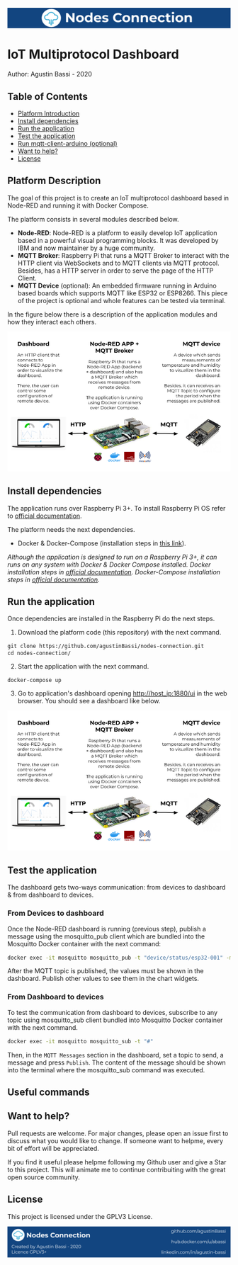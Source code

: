 ![header](doc/header.png)

# IoT Multiprotocol Dashboard

Author: Agustin Bassi - 2020

## 
## Table of Contents


* [Platform Introduction](#platform-introduction)
* [Install dependencies](#install-dependencies)
* [Run the application](#run-the-application)
* [Test the application](#test-the-application)
* [Run mqtt-client-arduino (optional)](#run-mqtt-client-arduino-(optional))
* [Want to help?](#want-to-help-?)
* [License](#license)

## 
## Platform Description

The goal of this project is to create an IoT multiprotocol dashboard based in Node-RED and running it with Docker Compose.

The platform consists in several modules described below.

* **Node-RED**: Node-RED is a platform to easily develop IoT application based in a powerful visual programming blocks. It was developed by IBM and now maintainer by a huge community.
* **MQTT Broker**: Raspberry Pi that runs a MQTT Broker to interact with the HTTP client via WebSockets and to MQTT clients via MQTT protocol. Besides, has a HTTP server in order to serve the page of the HTTP Client.
* **MQTT Device** (optional): An embedded firmware running in Arduino based boards which supports MQTT like ESP32 or ESP8266. This piece of the project is optional and whole features can be tested via terminal.

In the figure below there is a description of the application modules and how they interact each others.

![architecture](doc/architecture.png)

## 
## Install dependencies


The application runs over Raspberry Pi 3+. To install Raspberry Pi OS refer to [official documentation](https://www.raspberrypi.org/documentation/installation/installing-images/).

The platform needs the next dependencies.

* Docker & Docker-Compose (installation steps in [this link](https://devdojo.com/bobbyiliev/how-to-install-docker-and-docker-compose-on-raspberry-pi)).

_Although the application is designed to run on a Raspberry Pi 3+, it can runs on any system with Docker & Docker Compose installed. Docker installation steps in [official documentation](https://docs.docker.com/get-docker/). Docker-Compose installation steps in [official documentation](https://docs.docker.com/compose/install/)._

## 
## Run the application

Once dependencies are installed in the Raspberry Pi do the next steps.

1. Download the platform code (this repository) with the next command.

```
git clone https://github.com/agustinBassi/nodes-connection.git
cd nodes-connection/
```

2. Start the application with the next command.

```
docker-compose up
```

3. Go to application's dashboard opening [http://host_ip:1880/ui](http://host_ip:1880/ui) in the web browser. You should see a dashboard like below.

![architecture](doc/architecture.png)


## 
## Test the application

The dashboard gets two-ways communication: from devices to dashboard & from dashboard to devices.

### From Devices to dashboard

Once the Node-RED dashboard is running (previous step), publish a message using the mosquitto_pub client which are bundled into the Mosquitto Docker container with the next command:

```sh
docker exec -it mosquitto mosquitto_pub -t "device/status/esp32-001" -m '{"temperature": 19, "humidity": 77}'
```

After the MQTT topic is published, the values must be shown in the dashboard. Publish other values to see them in the chart widgets. 

### From Dashboard to devices

To test the communication from dashboard to devices, subscribe to any topic using mosquitto_sub client bundled into Mosquitto Docker container with the next command.

```sh
docker exec -it mosquitto mosquitto_sub -t "#"
```

Then, in the `MQTT Messages` section in the dashboard, set a topic to send, a message and press `Publish`. The content of the message should be shown into the terminal where the mosquitto_sub command was executed.


## 
## Useful commands



## 
## Want to help?

Pull requests are welcome. For major changes, please open an issue first to discuss what you would like to change. If someone want to helpme, every bit of effort will be appreciated. 

If you find it useful please helpme following my Github user and give a Star to this project. This will animate me to continue contribuiting with the great open source community.

## 
## License

This project is licensed under the GPLV3 License.

![footer](doc/footer.png)